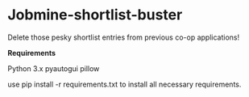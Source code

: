 # Jobmine-shortlist-buster
Delete those pesky shortlist entries from previous co-op applications!


**Requirements**

Python 3.x
pyautogui
pillow


use pip install -r requirements.txt to install all necessary requirements.

